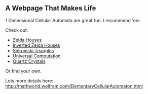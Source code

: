 ## A Webpage That Makes Life

1 Dimensional Cellular Automata are great fun. I recommend 'em.

Check out:

* [Zelda Houses][z]
* [Inverted Zelda Houses][iz]
* [Sierpinski Triangles][st]
* [Universal Computation][uc]
* [Quartz Crystals][qc]

Or find your own.

Lots more details here: http://mathworld.wolfram.com/ElementaryCellularAutomaton.html


[z]:  http://adambachman.org/wolfram/?rule=73
[iz]: http://adambachman.org/wolfram/?rule=109
[hh]: http://adambachman.org/wolfram/?rule=105
[st]: http://adambachman.org/wolfram/?rule=90
[uc]: http://adambachman.org/wolfram/?rule=110
[qc]: http://adambachman.org/wolfram/?rule=169
